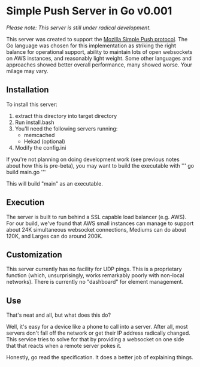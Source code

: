 Simple Push Server in Go v0.001
===

*Please note: This server is still under radical development.*

This server was created to support the [Mozilla Simple Push protocol](https://wiki.mozilla.org/WebAPI/SimplePush). The Go language was chosen for this implementation as striking the right balance for operational support, ability to maintain lots of open websockets on AWS instances, and reasonably light weight. Some other languages and approaches showed better overall performance, many showed worse. Your milage may vary.

## Installation
To install this server:

1. extract this directory into target directory
2. Run install.bash
3. You'll need the following servers running:
    * memcached
    * Hekad (optional)
4. Modify the config.ini

If you're not planning on doing development work (see previous notes about how this is pre-beta), you may want to build the executable with
''' go build main.go '''

This will build "main" as an executable.

## Execution
The server is built to run behind a SSL capable load balancer (e.g. AWS).
For our build, we've found that AWS small instances can manage to support about 24K simultaneous websocket connections, Mediums can do about 120K, and Larges can do around 200K.

## Customization
This server currently has no facility for UDP pings. This is a proprietary function (which, unsurprisingly, works remarkably poorly with non-local networks). There is currently no "dashboard" for element management.

## Use
That's neat and all, but what does this do?

Well, it's easy for a device like a phone to call into a server. After all, most servers don't fall off the network or get their IP address radically changed. This service tries to solve for that by providing a websocket on one side that that reacts when a remote server pokes it.

Honestly, go read the specification. It does a better job of explaining things.

